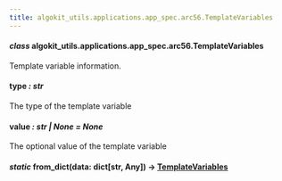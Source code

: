 ```yaml
---
title: algokit_utils.applications.app_spec.arc56.TemplateVariables
---
```


#### _class_ algokit_utils.applications.app_spec.arc56.TemplateVariables

Template variable information.

#### type _: str_

The type of the template variable

#### value _: str | None_ _= None_

The optional value of the template variable

#### _static_ from_dict(data: dict[str, Any]) → [TemplateVariables](#algokit_utils.applications.app_spec.arc56.TemplateVariables)
